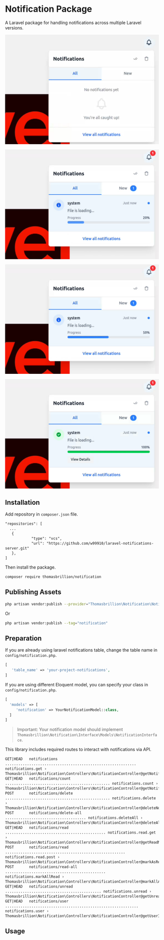# Notification Package

A Laravel package for handling notifications across multiple Laravel versions.

![1](assets/1.png)

![2](assets/2.png)

![3](assets/3.png)

![4](assets/4.png)

## Installation

Add repository in `composer.json` file.

```
"repositories": [
  ...
   {
            "type": "vcs",
            "url": "https://github.com/w99910/laravel-notifications-server.git"
   },
]
```

Then install the package.

```bash
composer require thomasbrillion/notification
```

## Publishing Assets

```bash
php artisan vendor:publish --provider="Thomasbrillion\Notification\NotificationServiceProvider"
```

Or

```bash
php artisan vendor:publish --tag="notification"
```

## Preparation

If you are already using laravel notifications table, change the table name in `config/notification.php`.

```php
[
   'table_name' => 'your-project-notifications',
]
```

If you are using different Eloquent model, you can specify your class in `config/notification.php`.

```php
[
  'models' => [
     'notification' => YourNotificationModel::class,
  ]
]
```

> Important: Your notification model should implement `Thomasbrillion\Notification\Interface\Models\NotificationInterface`.

This library includes required routes to interact with notifications via API.

```
GET|HEAD   notifications ............................................................ notifications.get › Thomasbrillion\Notification\Controllers\NotificationController@getNotifications
GET|HEAD   notifications/count ................................................ notifications.count › Thomasbrillion\Notification\Controllers\NotificationController@getNotificationCount
POST       notifications/delete ................................................ notifications.delete › Thomasbrillion\Notification\Controllers\NotificationController@deleteNotification
POST       notifications/delete-all ..................................... notifications.deleteAll › Thomasbrillion\Notification\Controllers\NotificationController@deleteAllNotifications
GET|HEAD   notifications/read .............................................. notifications.read.get › Thomasbrillion\Notification\Controllers\NotificationController@getReadNotifications
POST       notifications/read ....................................................... notifications.read.post › Thomasbrillion\Notification\Controllers\NotificationController@markAsRead
POST       notifications/read-all .............................................. notifications.markAllRead › Thomasbrillion\Notification\Controllers\NotificationController@markAllAsRead
GET|HEAD   notifications/unread ............................................ notifications.unread › Thomasbrillion\Notification\Controllers\NotificationController@getUnreadNotifications
GET|HEAD   notifications/user ............................................................. notifications.user › Thomasbrillion\Notification\Controllers\NotificationController@getUserId
```

## Usage
